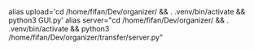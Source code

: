 alias upload='cd /home/fifan/Dev/organizer/ && . .venv/bin/activate && python3 GUI.py'
alias server="cd /home/fifan/Dev/organizer/ && . .venv/bin/activate && python3 /home/fifan/Dev/organizer/transfer/server.py"
